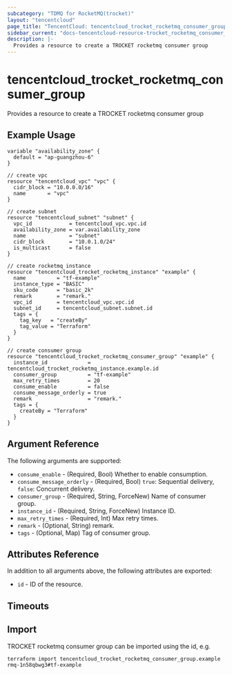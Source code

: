 ```yaml
---
subcategory: "TDMQ for RocketMQ(trocket)"
layout: "tencentcloud"
page_title: "TencentCloud: tencentcloud_trocket_rocketmq_consumer_group"
sidebar_current: "docs-tencentcloud-resource-trocket_rocketmq_consumer_group"
description: |-
  Provides a resource to create a TROCKET rocketmq consumer group
---
```


# tencentcloud_trocket_rocketmq_consumer_group

Provides a resource to create a TROCKET rocketmq consumer group

## Example Usage

```hcl
variable "availability_zone" {
  default = "ap-guangzhou-6"
}

// create vpc
resource "tencentcloud_vpc" "vpc" {
  cidr_block = "10.0.0.0/16"
  name       = "vpc"
}

// create subnet
resource "tencentcloud_subnet" "subnet" {
  vpc_id            = tencentcloud_vpc.vpc.id
  availability_zone = var.availability_zone
  name              = "subnet"
  cidr_block        = "10.0.1.0/24"
  is_multicast      = false
}

// create rocketmq instance
resource "tencentcloud_trocket_rocketmq_instance" "example" {
  name          = "tf-example"
  instance_type = "BASIC"
  sku_code      = "basic_2k"
  remark        = "remark."
  vpc_id        = tencentcloud_vpc.vpc.id
  subnet_id     = tencentcloud_subnet.subnet.id
  tags = {
    tag_key   = "createBy"
    tag_value = "Terraform"
  }
}

// create consumer group
resource "tencentcloud_trocket_rocketmq_consumer_group" "example" {
  instance_id             = tencentcloud_trocket_rocketmq_instance.example.id
  consumer_group          = "tf-example"
  max_retry_times         = 20
  consume_enable          = false
  consume_message_orderly = true
  remark                  = "remark."
  tags = {
    createBy = "Terraform"
  }
}
```

## Argument Reference

The following arguments are supported:

* `consume_enable` - (Required, Bool) Whether to enable consumption.
* `consume_message_orderly` - (Required, Bool) `true`: Sequential delivery, `false`: Concurrent delivery.
* `consumer_group` - (Required, String, ForceNew) Name of consumer group.
* `instance_id` - (Required, String, ForceNew) Instance ID.
* `max_retry_times` - (Required, Int) Max retry times.
* `remark` - (Optional, String) remark.
* `tags` - (Optional, Map) Tag of consumer group.

## Attributes Reference

In addition to all arguments above, the following attributes are exported:

* `id` - ID of the resource.



## Timeouts

<no value>


## Import

TROCKET rocketmq consumer group can be imported using the id, e.g.

```
terraform import tencentcloud_trocket_rocketmq_consumer_group.example rmq-1n58qbwg3#tf-example
```

